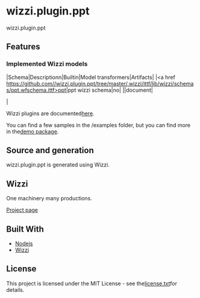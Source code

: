 # wizzi.plugin.ppt

wizzi.plugin.ppt

## Features
### Implemented Wizzi models
|Schema|Descriptionn|Builtin|Model transformers|Artifacts|
|<a href https://github.com//wizzi.plugin.ppt/tree/master/.wizzi/ittf/lib/wizzi/schemas/ppt.wfschema.ittf>ppt</a>|ppt wizzi schema|no|
|\|document|

|


Wizzi plugins are documented[here](https://stfnbssl.github.io/wizzi/docs/wizziplugins.html).

You can find a few samples in the /examples folder, but you can find more in the[demo package](https://github.com/wizzifactory/wizzi/tree/master/packages/wizzi-demo/.wizzi/ittf/examples/advanced/plugins).
## Source and generation
wizzi.plugin.ppt is generated using Wizzi.

## Wizzi

One machinery many productions.

[Project page](https://stfnbssl.github.io/wizzi)
## Built With
* [Nodejs](https://nodejs.org)
* [Wizzi](https://github.com/stfnbssl/wizzi)

## License
This project is licensed under the MIT License - see the[license.txt](license.txt)for details.